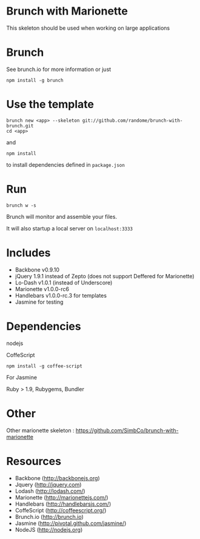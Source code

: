 Brunch with Marionette
===
This skeleton should be used when working on large applications

Brunch
===
See brunch.io for more information
or just
```
npm install -g brunch
```

Use the template
===
```
brunch new <app> --skeleton git://github.com/randome/brunch-with-brunch.git
cd <app>
```
and

`npm install`

to install dependencies defined in `package.json`

Run
===
`brunch w -s`

Brunch will monitor and assemble your files.

It will also startup a local server on `localhost:3333`

Includes
===
- Backbone v0.9.10
- jQuery 1.9.1 instead of Zepto (does not support Deffered for Marionette)
- Lo-Dash v1.0.1 (instead of Underscore)
- Marionette v1.0.0-rc6
- Handlebars v1.0.0-rc.3 for templates
- Jasmine for testing

Dependencies
===
nodejs

CoffeScript

`
npm install -g coffee-script
`

For Jasmine

Ruby > 1.9, Rubygems, Bundler


Other
===
Other marionette skeleton :
https://github.com/SimbCo/brunch-with-marionette

Resources
===
* Backbone (http://backbonejs.org)
* Jquery (http://jquery.com)
* Lodash (http://lodash.com/)
* Marionette (http://marionettejs.com/)
* Handlebars (http://handlebarsjs.com/)
* CoffeScript (http://coffeescript.org/)
* Brunch.io (http://brunch.io)
* Jasmine (http://pivotal.github.com/jasmine/)
* NodeJS (http://nodejs.org)

[brunch.io]: http://brunch.io
[nodejs]: http://nodejs.org
